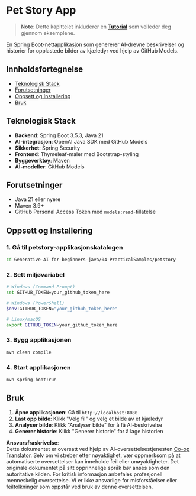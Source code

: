 <!--
CO_OP_TRANSLATOR_METADATA:
{
  "original_hash": "c1ac1fbe111c9882e869f1453b915a17",
  "translation_date": "2025-07-25T09:40:15+00:00",
  "source_file": "04-PracticalSamples/petstory/README.md",
  "language_code": "no"
}
-->
# Pet Story App

>**Note**: Dette kapittelet inkluderer en [**Tutorial**](./TUTORIAL.md) som veileder deg gjennom eksemplene.

En Spring Boot-nettapplikasjon som genererer AI-drevne beskrivelser og historier for opplastede bilder av kjæledyr ved hjelp av GitHub Models.

## Innholdsfortegnelse

- [Teknologisk Stack](../../../../04-PracticalSamples/petstory)
- [Forutsetninger](../../../../04-PracticalSamples/petstory)
- [Oppsett og Installering](../../../../04-PracticalSamples/petstory)
- [Bruk](../../../../04-PracticalSamples/petstory)

## Teknologisk Stack

- **Backend**: Spring Boot 3.5.3, Java 21
- **AI-integrasjon**: OpenAI Java SDK med GitHub Models
- **Sikkerhet**: Spring Security
- **Frontend**: Thymeleaf-maler med Bootstrap-styling
- **Byggeverktøy**: Maven
- **AI-modeller**: GitHub Models

## Forutsetninger

- Java 21 eller nyere
- Maven 3.9+
- GitHub Personal Access Token med `models:read`-tillatelse

## Oppsett og Installering

### 1. Gå til petstory-applikasjonskatalogen
```bash
cd Generative-AI-for-beginners-java/04-PracticalSamples/petstory
```

### 2. Sett miljøvariabel
   ```bash
   # Windows (Command Prompt)
   set GITHUB_TOKEN=your_github_token_here
   
   # Windows (PowerShell)
   $env:GITHUB_TOKEN="your_github_token_here"
   
   # Linux/macOS
   export GITHUB_TOKEN=your_github_token_here
   ```

### 3. Bygg applikasjonen
```bash
mvn clean compile
```

### 4. Start applikasjonen
```bash
mvn spring-boot:run
```

## Bruk

1. **Åpne applikasjonen**: Gå til `http://localhost:8080`
2. **Last opp bilde**: Klikk "Velg fil" og velg et bilde av et kjæledyr
3. **Analyser bilde**: Klikk "Analyser bilde" for å få AI-beskrivelse
4. **Generer historie**: Klikk "Generer historie" for å lage historien

**Ansvarsfraskrivelse**:  
Dette dokumentet er oversatt ved hjelp av AI-oversettelsestjenesten [Co-op Translator](https://github.com/Azure/co-op-translator). Selv om vi streber etter nøyaktighet, vær oppmerksom på at automatiserte oversettelser kan inneholde feil eller unøyaktigheter. Det originale dokumentet på sitt opprinnelige språk bør anses som den autoritative kilden. For kritisk informasjon anbefales profesjonell menneskelig oversettelse. Vi er ikke ansvarlige for misforståelser eller feiltolkninger som oppstår ved bruk av denne oversettelsen.